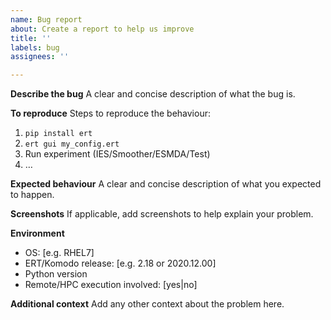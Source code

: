 ```yaml
---
name: Bug report
about: Create a report to help us improve
title: ''
labels: bug
assignees: ''

---
```


**Describe the bug**
A clear and concise description of what the bug is.

**To reproduce**
Steps to reproduce the behaviour:
1. `pip install ert`
2. `ert gui my_config.ert`
3. Run experiment (IES/Smoother/ESMDA/Test)
4. …

**Expected behaviour**
A clear and concise description of what you expected to happen.

**Screenshots**
If applicable, add screenshots to help explain your problem.

**Environment**
 - OS: [e.g. RHEL7]
 - ERT/Komodo release: [e.g. 2.18 or 2020.12.00]
 - Python version
 - Remote/HPC execution involved: [yes|no]

**Additional context**
Add any other context about the problem here.
